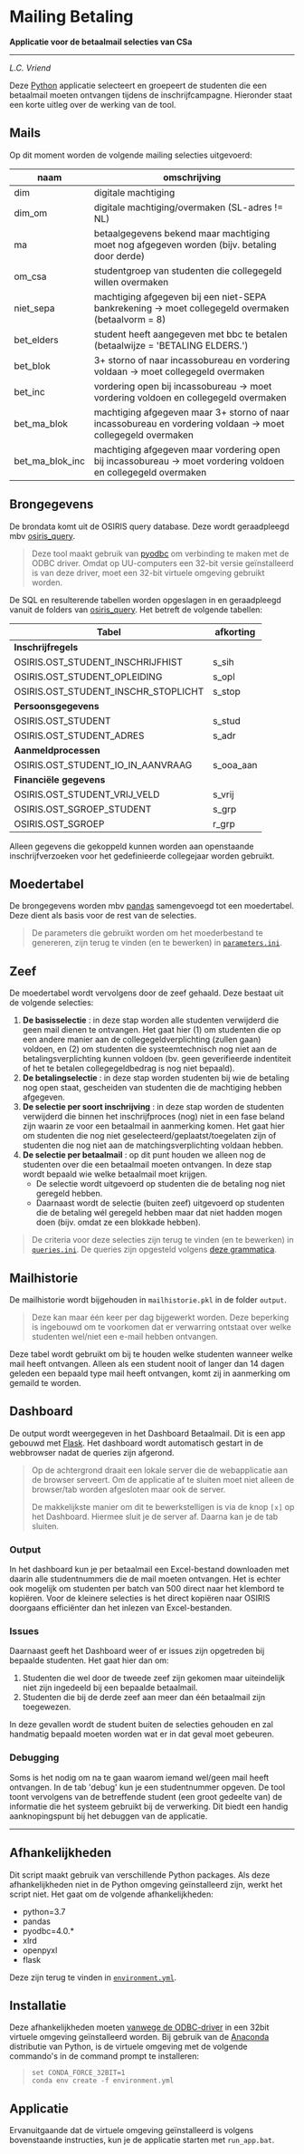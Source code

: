 # Mailing Betaling
**Applicatie voor de betaalmail selecties van CSa**
- - -
*L.C. Vriend*

Deze [Python](https://www.python.org/) applicatie selecteert en groepeert de studenten die een betaalmail moeten ontvangen tijdens de inschrijfcampagne. Hieronder staat een korte uitleg over de werking van de tool.

## Mails
Op dit moment worden de volgende mailing selecties uitgevoerd:

naam            | omschrijving
----------------|--------------
dim             | digitale machtiging
dim_om          | digitale machtiging/overmaken (SL-adres != NL)
ma              | betaalgegevens bekend maar machtiging moet nog afgegeven worden (bijv. betaling door derde)
om_csa          | studentgroep van studenten die collegegeld willen overmaken
niet_sepa       | machtiging afgegeven bij een niet-SEPA bankrekening -> moet collegegeld overmaken (betaalvorm = 8)
bet_elders      | student heeft aangegeven met bbc te betalen (betaalwijze = 'BETALING ELDERS.')
bet_blok        | 3+ storno of naar incassobureau en vordering voldaan -> moet collegegeld overmaken
bet_inc         | vordering open bij incassobureau -> moet vordering voldoen en collegegeld overmaken
bet_ma_blok     | machtiging afgegeven maar 3+ storno of naar incassobureau en vordering voldaan -> moet collegegeld overmaken
bet_ma_blok_inc | machtiging afgegeven maar vordering open bij incassobureau -> moet vordering voldoen en collegegeld overmaken

## Brongegevens
De brondata komt uit de OSIRIS query database. Deze wordt geraadpleegd mbv [osiris_query](https://github.com/uu-csa/osiris_query).

> Deze tool maakt gebruik van [pyodbc](https://github.com/mkleehammer/pyodbc/wiki) om verbinding te maken met de ODBC driver. Omdat op UU-computers een 32-bit versie geïnstalleerd is van deze driver, moet een 32-bit virtuele omgeving gebruikt worden.

De SQL en resulterende tabellen worden opgeslagen in en geraadpleegd vanuit de folders van [osiris_query](https://github.com/uu-csa/osiris_query). Het betreft de volgende tabellen:

| Tabel                               | afkorting |
| ----------------------------------- | --------- |
| **Inschrijfregels**                 |           |
| OSIRIS.OST_STUDENT_INSCHRIJFHIST    | s_sih     |
| OSIRIS.OST_STUDENT_OPLEIDING        | s_opl     |
| OSIRIS.OST_STUDENT_INSCHR_STOPLICHT | s_stop    |
| **Persoonsgegevens**                |           |
| OSIRIS.OST_STUDENT                  | s_stud    |
| OSIRIS.OST_STUDENT_ADRES            | s_adr     |
| **Aanmeldprocessen**                |           |
| OSIRIS.OST_STUDENT_IO_IN_AANVRAAG   | s_ooa_aan |
| **Financiële gegevens**             |           |
| OSIRIS.OST_STUDENT_VRIJ_VELD        | s_vrij    |
| OSIRIS.OST_SGROEP_STUDENT           | s_grp     |
| OSIRIS.OST_SGROEP                   | r_grp     |

Alleen gegevens die gekoppeld kunnen worden aan openstaande inschrijfverzoeken voor het gedefinieerde collegejaar worden gebruikt.

## Moedertabel
De brongegevens worden mbv [pandas](https://pandas.pydata.org/) samengevoegd tot een moedertabel. Deze dient als basis voor de rest van de selecties.

> De parameters die gebruikt worden om het moederbestand te genereren, zijn terug te vinden (en te bewerken) in [`parameters.ini`](https://github.com/uu-csa/mailing_betaling/blob/master/parameters.ini).

## Zeef
De moedertabel wordt vervolgens door de zeef gehaald. Deze bestaat uit de volgende selecties:

1. **De basisselectie** : in deze stap worden alle studenten verwijderd die geen mail dienen te ontvangen. Het gaat hier (1) om studenten die op een andere manier aan de collegegeldverplichting (zullen gaan) voldoen, en (2) om studenten die systeemtechnisch nog niet aan de betalingsverplichting kunnen voldoen (bv. geen geverifieerde indentiteit of het te betalen collegegeldbedrag is nog niet bepaald).
1. **De betalingselectie** : in deze stap worden studenten bij wie de betaling nog open staat, gescheiden van studenten die de machtiging hebben afgegeven.
1. **De selectie per soort inschrijving** : in deze stap worden de studenten verwijderd die binnen het inschrijfproces (nog) niet in een fase beland zijn waarin ze voor een betaalmail in aanmerking komen. Het gaat hier om studenten die nog niet geselecteerd/geplaatst/toegelaten zijn of studenten die nog niet aan de matchingsverplichting voldaan hebben.
1. **De selectie per betaalmail** : op dit punt houden we alleen nog de studenten over die een betaalmail moeten ontvangen. In deze stap wordt bepaald wie welke betaalmail moet krijgen. 
    * De selectie wordt uitgevoerd op studenten die de betaling nog niet geregeld hebben.
    * Daarnaast wordt de selectie (buiten zeef) uitgevoerd op studenten die de betaling wél geregeld hebben maar dat niet hadden mogen doen (bijv. omdat ze een blokkade hebben).

> De criteria voor deze selecties zijn terug te vinden (en te bewerken) in [`queries.ini`](https://github.com/uu-csa/mailing_betaling/blob/master/queries.ini). De queries zijn opgesteld volgens [deze grammatica](https://pandas.pydata.org/pandas-docs/stable/user_guide/indexing.html#indexing-query).

## Mailhistorie
De mailhistorie wordt bijgehouden in `mailhistorie.pkl` in de folder `output`.

> Deze kan maar één keer per dag bijgewerkt worden. Deze beperking is ingebouwd om te voorkomen dat er verwarring ontstaat over welke studenten wel/niet een e-mail hebben ontvangen.

Deze tabel wordt gebruikt om bij te houden welke studenten wanneer welke mail heeft ontvangen. Alleen als een student nooit of langer dan 14 dagen geleden een bepaald type mail heeft ontvangen, komt zij in aanmerking om gemaild te worden.

## Dashboard
De output wordt weergegeven in het Dashboard Betaalmail. Dit is een app gebouwd met [Flask](http://flask.pocoo.org/). Het dashboard wordt automatisch gestart in de webbrowser nadat de queries zijn afgerond.

> Op de achtergrond draait een lokale server die de webapplicatie aan de browser serveert. Om de applicatie af te sluiten moet niet alleen de browser/tab worden afgesloten maar ook de server.
>
>De makkelijkste manier om dit te bewerkstelligen is via de knop `[x]` op het Dashboard. Hiermee sluit je de server af. Daarna kan je de tab sluiten.

### Output
In het dashboard kun je per betaalmail een Excel-bestand downloaden met daarin alle studentnummers die de mail moeten ontvangen. Het is echter ook mogelijk om studenten per batch van 500 direct naar het klembord te kopiëren. Voor de kleinere selecties is het direct kopiëren naar OSIRIS doorgaans efficiënter dan het inlezen van Excel-bestanden.

### Issues
Daarnaast geeft het Dashboard weer of er issues zijn opgetreden bij bepaalde studenten. Het gaat hier dan om:

1. Studenten die wel door de tweede zeef zijn gekomen maar uiteindelijk niet zijn ingedeeld bij een bepaalde betaalmail.
1. Studenten die bij de derde zeef aan meer dan één betaalmail zijn toegewezen.

In deze gevallen wordt de student buiten de selecties gehouden en zal handmatig bepaald moeten worden wat er in dat geval moet gebeuren.

### Debugging
Soms is het nodig om na te gaan waarom iemand wel/geen mail heeft ontvangen. In de tab 'debug' kun je een studentnummer opgeven. De tool toont vervolgens van de betreffende student (een groot gedeelte van) de informatie die het systeem gebruikt bij de verwerking. Dit biedt een handig aanknopingspunt bij het debuggen van de applicatie.

- - -

## Afhankelijkheden

Dit script maakt gebruik van verschillende Python packages. Als deze afhankelijkheden niet in de Python omgeving geïnstalleerd zijn, werkt het script niet. Het gaat om de volgende afhankelijkheden:

- python=3.7
- pandas
- pyodbc=4.0.*
- xlrd
- openpyxl
- flask

Deze zijn terug te vinden in [`environment.yml`](https://github.com/uu-csa/mailing_betaling/blob/master/environment.yml).

## Installatie
Deze afhankelijkheden moeten [vanwege de ODBC-driver](https://github.com/uu-csa/mailing_betaling#brongegevens) in een 32bit virtuele omgeving geïnstalleerd worden. Bij gebruik van de [Anaconda](https://www.anaconda.com/distribution/) distributie van Python, is de virtuele omgeving met de volgende commando's in de command prompt te installeren:

> `set CONDA_FORCE_32BIT=1`  
> `conda env create -f environment.yml`

## Applicatie
Ervanuitgaande dat de virtuele omgeving geïnstalleerd is volgens bovenstaande instructies, kun je de applicatie starten met `run_app.bat`.
